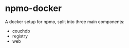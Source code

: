 # npmo-docker

A docker setup for npmo, split into three main components:

- couchdb
- registry
- web
